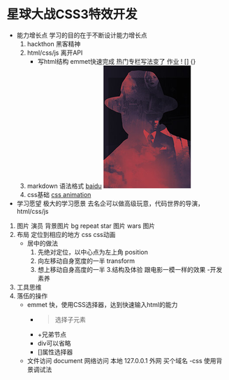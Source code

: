 # 星球大战CSS3特效开发
- 能力增长点
    学习的目的在于不断设计能力增长点
    1. hackthon 黑客精神
    2. html/css/js 离开API
        - 写html结构
         emmet快速完成 热门专栏写法变了 作业
         ! [] {}
    3. markdown 语法格式
    [baidu](http://www.baidu.com)
    ![baidu](./images/column.jpg)
    4. css基础
    [css animation](https://www.w3cschool.com.cn/cssref/)
- 学习愿望
 极大的学习愿景
 去名企可以做高级玩意，代码世界的导演，
    html/css/js
1. 图片 演员
        背景图片 bg repeat
        star 图片
        wars 图片
2. 布局
    定位到相应的地方
    css
    css动画
    - 居中的做法
        1. 先绝对定位，以中心点为左上角 position
        2. 向左移动自身宽度的一半 transform
        3. 想上移动自身高度的一半
    3.结构及体验
        跟电影一模一样的效果
-开发素养
1. 工具思维
2. 落伍的操作
    - emmet
        快，使用CSS选择器，达到快速输入html的能力
        - >选择子元素
        - +兄弟节点
        - div可以省略
        - []属性选择器
    - 文件访问
      document
      网络访问 本地 127.0.0.1
      外网 买个域名
    -css 使用背景调试法